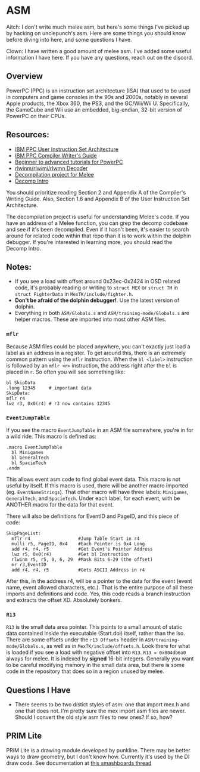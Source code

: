 # ASM

Aitch: I don't write much melee asm, but here's some things I've picked up by hacking on unclepunch's asm.
Here are some things you should know before diving into here, and some questions I have.

Clown: I have written a good amount of melee asm. I've added some useful information I have here. If you
have any questions, reach out on the discord.

## Overview

PowerPC (PPC) is an instruction set architecture (ISA) that used to be used in
computers and game consoles in the 90s and 2000s, notably in several Apple products,
the Xbox 360, the PS3, and the GC/Wii/Wii U. Specifically, the GameCube and Wii use an embedded,
big-endian, 32-bit version of PowerPC on their CPUs.

## Resources:

- [IBM PPC User Instruction Set Architecture](https://files.decomp.dev/ppc_isa.pdf)
- [IBM PPC Compiler Writer's Guide](https://files.decomp.dev/IBM_PPC_Compiler_Writer's_Guide-cwg.pdf)
- [Beginner to advanced tutorials for PowerPC](https://mariokartwii.com/showthread.php?tid=1114)
- [rlwinm/rlwimi/rlwmn Decoder](https://celestialamber.github.io/rlwinm-clrlwi-decoder/)
- [Decompilation project for Melee](https://github.com/doldecomp/melee)
- [Decomp Intro](https://github.com/doldecomp/melee/wiki/Decomp-Intro)

You should prioritize reading Section 2 and Appendix A of the Compiler's Writing Guide. Also,
Section 1.6 and Appendix B of the User Instruction Set Architecture.

The decompilation project is useful for understanding Melee's code. If you have an address of a Melee function,
you can grep the decomp codebase and see if it's been decompiled. Even if it hasn't been, it's easier to
search around for related code within that repo than it is to work within the dolphin debugger. If
you're interested in learning more, you should read the Decomp Intro.

## Notes:

- If you see a load with offset around 0x23ec-0x2424 in OSD related code,
  it's probably reading or writing to `struct MEX` or `struct TM` in `struct FighterData` in `MexTK/include/fighter.h`.
- **Don't be afraid of the dolphin debugger!**. Use the latest version of dolphin.
- Everything in both `ASM/Globals.s` and `ASM/training-mode/Globals.s` are helper macros.
  These are imported into most other ASM files.

### `mflr`

Because ASM files could be placed anywhere, you can't exactly just load a label as an address in a register.
To get around this, there is an extremely common pattern using the `mflr` instruction.
When the `bl <label>` instruction is followed by an `mflr <r>` instruction, the address right after the `bl` is placed in `r`.
So often you will see something like:

```
bl SkipData
.long 12345     # important data
SkipData:
mflr r4
lwz r3, 0x0(r4) # r3 now contains 12345
```

### `EventJumpTable`

If you see the macro `EventJumpTable` in an ASM file somewhere, you're in for a wild ride.
This macro is defined as:

```
.macro EventJumpTable
  bl Minigames
  bl GeneralTech
  bl SpacieTech
.endm
```

This allows event asm code to find global event data.
This macro is not useful by itself. If this macro is used, there will be another macro imported (eg. `EventNameStrings`).
That other macro will have three labels: `Minigames`, `GeneralTech`, and `SpacieTech`.
Under each label, for each event, with be ANOTHER macro for the data for that event.

There will also be definitions for EventID and PageID, and this piece of code:

```
SkipPageList:
  mflr r4                  #Jump Table Start in r4
  mulli r5, PageID, 0x4    #Each Pointer is 0x4 Long
  add r4, r4, r5           #Get Event's Pointer Address
  lwz r5, 0x0(r4)          #Get bl Instruction
  rlwinm r5, r5, 0, 6, 29  #Mask Bits 6-29 (the offset)
  mr r3,EventID
  add r4, r4, r5           #Gets ASCII Address in r4
```

After this, in the address r4, will be a pointer to the data for the event (event name, event allowed characters, etc.).
That is the entire purpose of all these imports and definitions and code.
Yes, this code reads a branch instruction and extracts the offset XD.
Absolutely bonkers.

### `R13`

`R13` is the small data area pointer.
This points to a small amount of static data contained inside the executable (Start.dol) itself, rather than the iso.
There are some offsets under the `r13 Offsets` header in `ASM/training-mode/Globals.s`, as well as in `MexTK/include/offsets.h`.
Look there for what is loaded if you see a load with negative offset into `R13`.
`R13 = 0x804db6a0` always for melee. It is indexed by **signed** 16-bit integers. Generally you want to be careful modifying
memory in the small data area, but there is some code in the repository that does so in a region unused by melee.

## Questions I Have

- There seems to be two distict styles of asm: one that import mex.h and one that does not.
  I'm pretty sure the mex import asm files are newer.
  Should I convert the old style asm files to new ones?
  If so, how?

## PRIM Lite

PRIM Lite is a drawing module developed by punkline. There may be better ways to draw geometry, but I don't know 
how. Currently it's used by the DI draw code. See documentation at [this smashboards thread](https://smashboards.com/threads/primitive-drawing-module.454232/)
